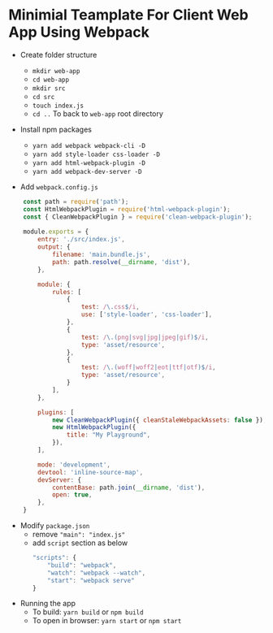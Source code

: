 # Minimial Teamplate For Client Web App Using Webpack


- Create folder structure
    - `mkdir web-app`
    - `cd web-app`
    - `mkdir src`
    - `cd src`
    - `touch index.js`
    - `cd ..` To back to `web-app` root directory
    
- Install npm packages
    - `yarn add webpack webpack-cli -D`
    - `yarn add style-loader css-loader -D`
    - `yarn add html-webpack-plugin -D`
    - `yarn add webpack-dev-server -D`

- Add `webpack.config.js`
```javascript
    const path = require('path');
    const HtmlWebpackPlugin = require('html-webpack-plugin');
    const { CleanWebpackPlugin } = require('clean-webpack-plugin');
 
    module.exports = {    
        entry: './src/index.js',    
        output: {
            filename: 'main.bundle.js',
            path: path.resolve(__dirname, 'dist'),
        },

        module: {
            rules: [
                {
                    test: /\.css$/i,
                    use: ['style-loader', 'css-loader'],
                },
                {
                    test: /\.(png|svg|jpg|jpeg|gif)$/i,
                    type: 'asset/resource',
                },
                {
                    test: /\.(woff|woff2|eot|ttf|otf)$/i,
                    type: 'asset/resource',
                }
            ],
        }, 

        plugins: [       
            new CleanWebpackPlugin({ cleanStaleWebpackAssets: false }),
            new HtmlWebpackPlugin({
                title: "My Playground",
            }),
        ],

        mode: 'development',
        devtool: 'inline-source-map',
        devServer: {
            contentBase: path.join(__dirname, 'dist'),
            open: true,
        },
    }
```

- Modify `package.json`
    - remove `"main": "index.js"`
    - add `script` section as below
        ```JavaScript
        "scripts": {
            "build": "webpack",
            "watch": "webpack --watch",
            "start": "webpack serve"
        }
        ```
- Running the app
    - To build:  `yarn build` or `npm build`
    - To open in browser: `yarn start` or `npm start`